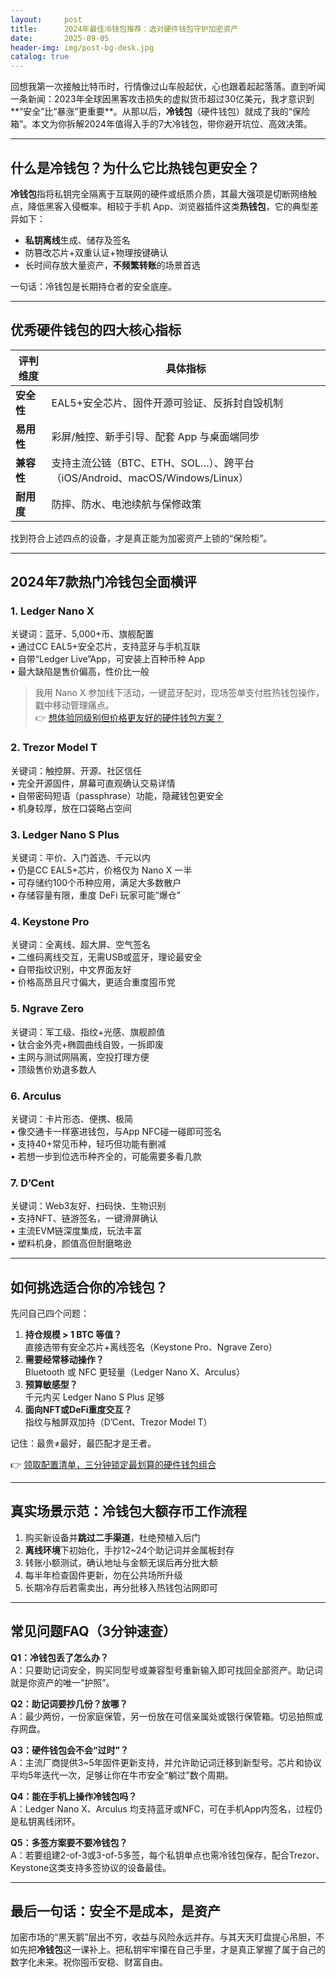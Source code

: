 ```yaml
---
layout:     post
title:      2024年最佳冷钱包推荐：选对硬件钱包守护加密资产
date:       2025-09-05
header-img: img/post-bg-desk.jpg
catalog: true
---
```


回想我第一次接触比特币时，行情像过山车般起伏，心也跟着起起落落。直到听闻一条新闻：2023年全球因黑客攻击损失的虚拟货币超过30亿美元，我才意识到**“安全”比“暴涨”更重要**。从那以后，**冷钱包**（硬件钱包）就成了我的“保险箱”。本文为你拆解2024年值得入手的7大冷钱包，带你避开坑位、高效决策。

---

## 什么是冷钱包？为什么它比热钱包更安全？

**冷钱包**指将私钥完全隔离于互联网的硬件或纸质介质，其最大强项是切断网络触点，降低黑客入侵概率。相较于手机 App、浏览器插件这类**热钱包**，它的典型差异如下：

- **私钥离线**生成、储存及签名
- 防篡改芯片+双重认证+物理按键确认
- 长时间存放大量资产，**不频繁转账**的场景首选

一句话：冷钱包是长期持仓者的安全底座。

---

## 优秀硬件钱包的四大核心指标

| 评判维度 | 具体指标 |
| --- | --- |
| **安全性** | EAL5+安全芯片、固件开源可验证、反拆封自毁机制 |
| **易用性** | 彩屏/触控、新手引导、配套 App 与桌面端同步 |
| **兼容性** | 支持主流公链（BTC、ETH、SOL…）、跨平台（iOS/Android、macOS/Windows/Linux） |
| **耐用度** | 防摔、防水、电池续航与保修政策 |

找到符合上述四点的设备，才是真正能为加密资产上锁的“保险柜”。

---

## 2024年7款热门冷钱包全面横评

### 1. Ledger Nano X  
关键词：蓝牙、5,000+币、旗舰配置  
• 通过CC EAL5+安全芯片，支持蓝牙与手机互联  
• 自带“Ledger Live”App，可安装上百种币种 App  
• 最大缺陷是售价偏高，性价比一般

> 我用 Nano X 参加线下活动，一键蓝牙配对，现场签单支付胜热钱包操作，戳中移动管理痛点。  
👉 [想体验同级别但价格更友好的硬件钱包方案？](https://okxdog.com/)

### 2. Trezor Model T  
关键词：触控屏、开源、社区信任  
• 完全开源固件，屏幕可直观确认交易详情  
• 自带密码短语（passphrase）功能，隐藏钱包更安全  
• 机身较厚，放在口袋略占空间

### 3. Ledger Nano S Plus  
关键词：平价、入门首选、千元以内  
• 仍是CC EAL5+芯片，价格仅为 Nano X 一半  
• 可存储约100个币种应用，满足大多数散户  
• 存储容量有限，重度 DeFi 玩家可能“爆仓”

### 4. Keystone Pro  
关键词：全离线、超大屏、空气签名  
• 二维码离线交互，无需USB或蓝牙，理论最安全  
• 自带指纹识别，中文界面友好  
• 价格高昂且尺寸偏大，更适合重度囤币党

### 5. Ngrave Zero  
关键词：军工级、指纹+光感、旗舰颜值  
• 钛合金外壳+椭圆曲线自毁，一拆即废  
• 主网与测试网隔离，空投打理方便  
• 顶级售价劝退多数人

### 6. Arculus  
关键词：卡片形态、便携、极简  
• 像交通卡一样塞进钱包，与App NFC碰一碰即可签名  
• 支持40+常见币种，轻巧但功能有删减  
• 若想一步到位选币种齐全的，可能需要多看几款

### 7. D’Cent  
关键词：Web3友好、扫码快、生物识别  
• 支持NFT、链游签名，一键滑屏确认  
• 主流EVM链深度集成，玩法丰富  
• 塑料机身，颜值高但耐磨略逊

---

## 如何挑选适合你的冷钱包？

先问自己四个问题：

1. **持仓规模 > 1 BTC 等值？**  
   直接选带有安全芯片+离线签名（Keystone Pro、Ngrave Zero）  
2. **需要经常移动操作？**  
   Bluetooth 或 NFC 更轻量（Ledger Nano X、Arculus）  
3. **预算敏感型？**  
   千元内买 Ledger Nano S Plus 足够  
4. **面向NFT或DeFi重度交互？**  
   指纹与触屏双加持（D’Cent、Trezor Model T）

记住：最贵≠最好，最匹配才是王者。

👉 [领取配置清单，三分钟锁定最划算的硬件钱包组合](https://okxdog.com/)

---

## 真实场景示范：冷钱包大额存币工作流程

1. 购买新设备并**跳过二手渠道**，杜绝预植入后门  
2. **离线环境**下初始化，手抄12~24个助记词并金属板封存  
3. 转账小额测试，确认地址与金额无误后再分批大额  
4. 每半年检查固件更新，勿在公共场所升级  
5. 长期冷存后若需卖出，再分批移入热钱包沾网即可

---

## 常见问题FAQ（3分钟速查）

**Q1：冷钱包丢了怎么办？**  
A：只要助记词安全，购买同型号或兼容型号重新输入即可找回全部资产。助记词就是你资产的唯一“护照”。

**Q2：助记词要抄几份？放哪？**  
A：最少两份，一份家庭保管，另一份放在可信亲属处或银行保管箱。切忌拍照或存网盘。

**Q3：硬件钱包会不会“过时”？**  
A：主流厂商提供3~5年固件更新支持，并允许助记词迁移到新型号。芯片和协议平均5年迭代一次，足够让你在牛市安全“躺过”数个周期。

**Q4：能在手机上操作冷钱包吗？**  
A：Ledger Nano X、Arculus 均支持蓝牙或NFC，可在手机App内签名，过程仍是私钥离线闭环。

**Q5：多签方案要不要冷钱包？**  
A：若要组建2-of-3或3-of-5多签，每个私钥单点也需冷钱包保存，配合Trezor、Keystone这类支持多签协议的设备最佳。

---

## 最后一句话：安全不是成本，是资产

加密市场的“黑天鹅”层出不穷，收益与风险永远并存。与其天天盯盘提心吊胆，不如先把**冷钱包**这一课补上。把私钥牢牢攥在自己手里，才是真正掌握了属于自己的数字化未来。祝你囤币安稳、财富自由。